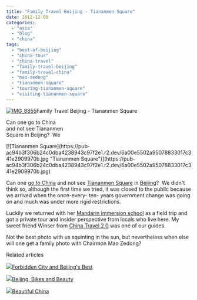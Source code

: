 ```yaml
---
title: "Family Travel Beijing - Tiananmen Square"
date: 2012-12-08
categories: 
  - "asia"
  - "blog"
  - "china"
tags: 
  - "best-of-beijing"
  - "china-tour"
  - "china-travel"
  - "family-travel-beijing"
  - "family-travel-china"
  - "mao-zedong"
  - "tiananmen-square"
  - "touring-tiananmen-square"
  - "visiting-tiananmen-square"
---
```


[![IMG_8855](https://pub-ac94b3f306b24c0dba4238943c97f2e1.r2.dev/6a00e5502a95078833017d3e4d015f970c.jpg "IMG_8855")](https://pub-ac94b3f306b24c0dba4238943c97f2e1.r2.dev/6a00e5502a95078833017d3e4d015f970c.jpg)Family Travel Beijing - 
Tiananmen Square  
  
Can one go to China  
and not see Tiananmen  
Square in Beijing?  We

<!--more--> [![Tiananmen Square](https://pub-ac94b3f306b24c0dba4238943c97f2e1.r2.dev/6a00e5502a95078833017c341e2909970b.jpg "Tiananmen Square")](https://pub-ac94b3f306b24c0dba4238943c97f2e1.r2.dev/6a00e5502a95078833017c341e2909970b.jpg)  
  
  
Can one [go to China](http://soultravelers3new.local/2012/11/beautiful-china.html "go to china ..travel ") and not see [Tiananmen Square](http://en.wikipedia.org/wiki/Tiananmen_Square "tiananmen square") in [Beijing](http://soultravelers3new.local/2012/11/forbidden-city-and-beijings-best.html "Beijing best of ")?  We didn't think so, although the first time we tried, it was closed to the public because we arrived when the once-every- ten- years government change was going on and much was under more rigid restrictions.  
  
Luckily we returned with her [Mandarin immersion school](http://soultravelers3new.local/2012/11/mandarin-immersion-in-china.html "Mandarin immersion in China") as a field trip and got a private tour and insider perspective from locals who live here. My sweet friend Winser from [China Travel 2.0](http://www.chinatravel20.com/ "China Travel 2.0") was one of our guides.  
  
Not the best photo with us squinting in the sun, but nevertheless when else will one get a family photo with Chairmon Mao Zedong?  
  

Related articles

[![](http://i.zemanta.com/124818251_80_80.jpg)](http://soultravelers3new.local/2012/11/forbidden-city-and-beijings-best.html)[Forbidden City and Beijing's Best](http://soultravelers3new.local/2012/11/forbidden-city-and-beijings-best.html)

[![](http://i.zemanta.com/126517754_80_80.jpg)](http://soultravelers3new.local/2012/11/beijing-bikes-and-beauty.html)[Beijing, Bikes and Beauty](http://soultravelers3new.local/2012/11/beijing-bikes-and-beauty.html)

[![](http://i.zemanta.com/127184110_80_80.jpg)](http://soultravelers3new.local/2012/11/beautiful-china.html)[Beautiful China](http://soultravelers3new.local/2012/11/beautiful-china.html)

